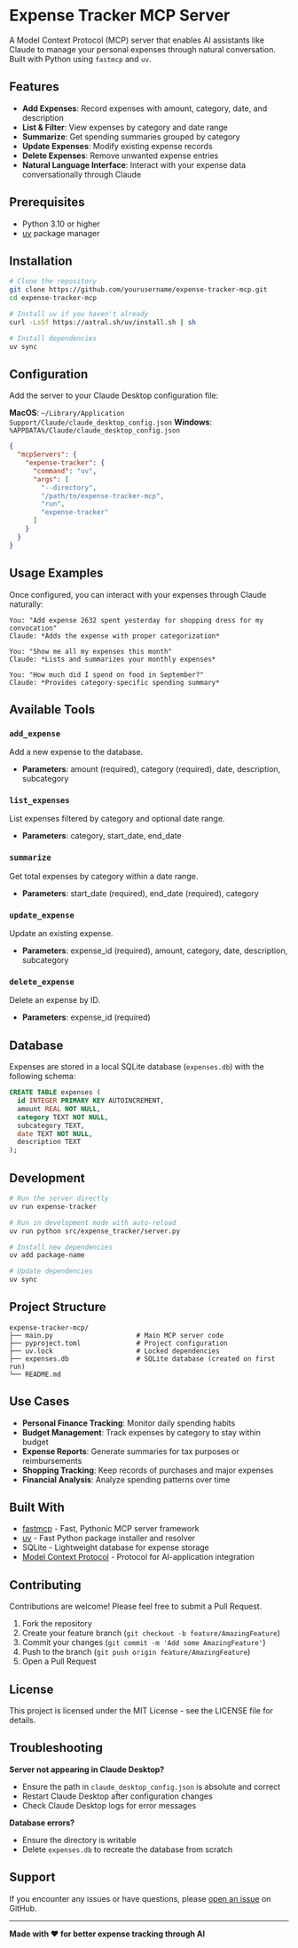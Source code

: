 # Expense Tracker MCP Server

A Model Context Protocol (MCP) server that enables AI assistants like Claude to manage your personal expenses through natural conversation. Built with Python using `fastmcp` and `uv`.

## Features

- **Add Expenses**: Record expenses with amount, category, date, and description
- **List & Filter**: View expenses by category and date range
- **Summarize**: Get spending summaries grouped by category
- **Update Expenses**: Modify existing expense records
- **Delete Expenses**: Remove unwanted expense entries
- **Natural Language Interface**: Interact with your expense data conversationally through Claude

## Prerequisites

- Python 3.10 or higher
- [uv](https://github.com/astral-sh/uv) package manager

## Installation

```bash
# Clone the repository
git clone https://github.com/yourusername/expense-tracker-mcp.git
cd expense-tracker-mcp

# Install uv if you haven't already
curl -LsSf https://astral.sh/uv/install.sh | sh

# Install dependencies
uv sync
```

## Configuration

Add the server to your Claude Desktop configuration file:

**MacOS**: `~/Library/Application Support/Claude/claude_desktop_config.json`
**Windows**: `%APPDATA%/Claude/claude_desktop_config.json`

```json
{
  "mcpServers": {
    "expense-tracker": {
      "command": "uv",
      "args": [
        "--directory",
        "/path/to/expense-tracker-mcp",
        "run",
        "expense-tracker"
      ]
    }
  }
}
```

## Usage Examples

Once configured, you can interact with your expenses through Claude naturally:

```
You: "Add expense 2632 spent yesterday for shopping dress for my convocation"
Claude: *Adds the expense with proper categorization*

You: "Show me all my expenses this month"
Claude: *Lists and summarizes your monthly expenses*

You: "How much did I spend on food in September?"
Claude: *Provides category-specific spending summary*
```

## Available Tools

### `add_expense`
Add a new expense to the database.
- **Parameters**: amount (required), category (required), date, description, subcategory

### `list_expenses`
List expenses filtered by category and optional date range.
- **Parameters**: category, start_date, end_date

### `summarize`
Get total expenses by category within a date range.
- **Parameters**: start_date (required), end_date (required), category

### `update_expense`
Update an existing expense.
- **Parameters**: expense_id (required), amount, category, date, description, subcategory

### `delete_expense`
Delete an expense by ID.
- **Parameters**: expense_id (required)

## Database

Expenses are stored in a local SQLite database (`expenses.db`) with the following schema:

```sql
CREATE TABLE expenses (
  id INTEGER PRIMARY KEY AUTOINCREMENT,
  amount REAL NOT NULL,
  category TEXT NOT NULL,
  subcategory TEXT,
  date TEXT NOT NULL,
  description TEXT
);
```

## Development

```bash
# Run the server directly
uv run expense-tracker

# Run in development mode with auto-reload
uv run python src/expense_tracker/server.py

# Install new dependencies
uv add package-name

# Update dependencies
uv sync
```

## Project Structure

```
expense-tracker-mcp/
├── main.py                     # Main MCP server code
├── pyproject.toml              # Project configuration
├── uv.lock                     # Locked dependencies
├── expenses.db                 # SQLite database (created on first run)
└── README.md
```

## Use Cases

- **Personal Finance Tracking**: Monitor daily spending habits
- **Budget Management**: Track expenses by category to stay within budget
- **Expense Reports**: Generate summaries for tax purposes or reimbursements
- **Shopping Tracking**: Keep records of purchases and major expenses
- **Financial Analysis**: Analyze spending patterns over time

## Built With

- [fastmcp](https://github.com/jlowin/fastmcp) - Fast, Pythonic MCP server framework
- [uv](https://github.com/astral-sh/uv) - Fast Python package installer and resolver
- SQLite - Lightweight database for expense storage
- [Model Context Protocol](https://modelcontextprotocol.io/) - Protocol for AI-application integration

## Contributing

Contributions are welcome! Please feel free to submit a Pull Request.

1. Fork the repository
2. Create your feature branch (`git checkout -b feature/AmazingFeature`)
3. Commit your changes (`git commit -m 'Add some AmazingFeature'`)
4. Push to the branch (`git push origin feature/AmazingFeature`)
5. Open a Pull Request

## License

This project is licensed under the MIT License - see the LICENSE file for details.

## Troubleshooting

**Server not appearing in Claude Desktop?**
- Ensure the path in `claude_desktop_config.json` is absolute and correct
- Restart Claude Desktop after configuration changes
- Check Claude Desktop logs for error messages

**Database errors?**
- Ensure the directory is writable
- Delete `expenses.db` to recreate the database from scratch

## Support

If you encounter any issues or have questions, please [open an issue](https://github.com/yourusername/expense-tracker-mcp/issues) on GitHub.

---

**Made with ❤️ for better expense tracking through AI**
